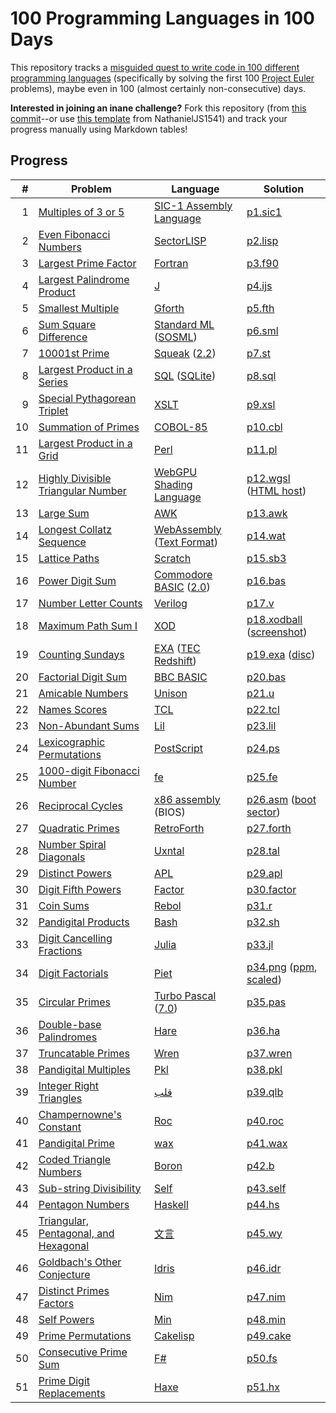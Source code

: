 # 100 Programming Languages in 100 Days
This repository tracks a [misguided quest to write code in 100 different programming languages](https://log.schemescape.com/posts/programming-languages/100-languages.html) (specifically by solving the first 100 [Project Euler](https://projecteuler.net/) problems), maybe even in 100 (almost certainly non-consecutive) days.

**Interested in joining an inane challenge?** Fork this repository (from [this commit](https://github.com/jaredkrinke/100-languages/commit/5c8cd905d835dea27d051bf79cdb579641ee5d00)--or use [this template](https://github.com/NathanielJS1541/100_languages_template) from NathanielJS1541) and track your progress manually using Markdown tables!

## Progress

| # | Problem | Language | Solution |
|--:|---|---|---|
| 1 | [Multiples of 3 or 5](https://projecteuler.net/problem=1) | [SIC-1 Assembly Language](https://esolangs.org/wiki/SIC-1_Assembly_Language) | [p1.sic1](src/p1.sic1) |
| 2 | [Even Fibonacci Numbers](https://projecteuler.net/problem=2) | [SectorLISP](https://justine.lol/sectorlisp2/) | [p2.lisp](src/p2.lisp) |
| 3 | [Largest Prime Factor](https://projecteuler.net/problem=3) | [Fortran](https://fortran-lang.org/) | [p3.f90](src/p3.f90) |
| 4 | [Largest Palindrome Product](https://projecteuler.net/problem=4) | [J](https://www.jsoftware.com/#/) | [p4.ijs](src/p4.ijs) |
| 5 | [Smallest Multiple](https://projecteuler.net/problem=5) | [Gforth](https://gforth.org/) | [p5.fth](src/p5.fth) |
| 6 | [Sum Square Difference](https://projecteuler.net/problem=6) | [Standard ML](https://en.wikipedia.org/wiki/Standard_ML) ([SOSML](https://sosml.org/)) | [p6.sml](src/p6.sml) |
| 7 | [10001st Prime](https://projecteuler.net/problem=7) | [Squeak](https://squeak.org/) ([2.2](https://squeak.js.org/demo/simple.html)) | [p7.st](src/p7.st) |
| 8 | [Largest Product in a Series](https://projecteuler.net/problem=8) | [SQL](https://en.wikipedia.org/wiki/SQL) ([SQLite](https://www.sqlite.org/index.html)) | [p8.sql](src/p8.sql) |
| 9 | [Special Pythagorean Triplet](https://projecteuler.net/problem=9) | [XSLT](https://www.w3.org/TR/xslt-10/) | [p9.xsl](src/p9.xsl) |
| 10 | [Summation of Primes](https://projecteuler.net/problem=10) | [COBOL-85](https://en.wikipedia.org/wiki/COBOL#COBOL-85) | [p10.cbl](src/p10.cbl) |
| 11 | [Largest Product in a Grid](https://projecteuler.net/problem=11) | [Perl](https://www.perl.org/) | [p11.pl](src/p11.pl) |
| 12 | [Highly Divisible Triangular Number](https://projecteuler.net/problem=12) | [WebGPU Shading Language](https://www.w3.org/TR/WGSL/) | [p12.wgsl](src/p12.wgsl) ([HTML host](src/p12.html)) |
| 13 | [Large Sum](https://projecteuler.net/problem=13) | [AWK](https://en.wikipedia.org/wiki/AWK) | [p13.awk](src/p13.awk) |
| 14 | [Longest Collatz Sequence](https://projecteuler.net/problem=14) | [WebAssembly](https://webassembly.org/) ([Text Format](https://webassembly.github.io/spec/core/text/index.html)) | [p14.wat](src/p14.wat) |
| 15 | [Lattice Paths](https://projecteuler.net/problem=15) | [Scratch](https://scratch.mit.edu/) | [p15.sb3](src/p15.sb3) |
| 16 | [Power Digit Sum](https://projecteuler.net/problem=16) | [Commodore BASIC](https://en.wikipedia.org/wiki/Commodore_BASIC) ([2.0](https://www.c64-wiki.com/wiki/BASIC#BASIC_V2.0_of_C64)) | [p16.bas](src/p16.bas) |
| 17 | [Number Letter Counts](https://projecteuler.net/problem=17) | [Verilog](https://en.wikipedia.org/wiki/Verilog) | [p17.v](src/p17.v) |
| 18 | [Maximum Path Sum I](https://projecteuler.net/problem=18) | [XOD](https://xod.io/) | [p18.xodball](src/p18.xodball) ([screenshot](src/p18.png)) |
| 19 | [Counting Sundays](https://projecteuler.net/problem=19) | [EXA](https://www.zachtronics.com/exapunks/) ([TEC Redshift](https://store.steampowered.com/app/948420/EXAPUNKS_TEC_Redshift_Player/)) | [p19.exa](src/p19.exa) ([disc](src/p19.png)) |
| 20 | [Factorial Digit Sum](https://projecteuler.net/problem=20) | [BBC BASIC](https://en.wikipedia.org/wiki/BBC_BASIC) | [p20.bas](src/p20.bas) |
| 21 | [Amicable Numbers](https://projecteuler.net/problem=21) | [Unison](https://www.unison-lang.org/) | [p21.u](src/p21.u) |
| 22 | [Names Scores](https://projecteuler.net/problem=22) | [TCL](https://en.wikipedia.org/wiki/Tcl) | [p22.tcl](src/p22.tcl) |
| 23 | [Non-Abundant Sums](https://projecteuler.net/problem=23) | [Lil](https://beyondloom.com/tools/trylil.html) | [p23.lil](src/p23.lil) |
| 24 | [Lexicographic Permutations](https://projecteuler.net/problem=24) | [PostScript](https://en.wikipedia.org/wiki/PostScript) | [p24.ps](src/p24.ps) |
| 25 | [1000-digit Fibonacci Number](https://projecteuler.net/problem=25) | [fe](https://github.com/rxi/fe) | [p25.fe](src/p25.fe) |
| 26 | [Reciprocal Cycles](https://projecteuler.net/problem=26) | [x86 assembly](https://en.wikipedia.org/wiki/X86) (BIOS) | [p26.asm](src/p26.asm) ([boot sector](src/p26.img)) |
| 27 | [Quadratic Primes](https://projecteuler.net/problem=27) | [RetroForth](http://retroforth.org/) | [p27.forth](src/p27.forth) |
| 28 | [Number Spiral Diagonals](https://projecteuler.net/problem=28) | [Uxntal](https://wiki.xxiivv.com/site/uxntal.html) | [p28.tal](src/p28.tal) |
| 29 | [Distinct Powers](https://projecteuler.net/problem=29) | [APL](https://en.wikipedia.org/wiki/APL_(programming_language)) | [p29.apl](src/p29.apl) |
| 30 | [Digit Fifth Powers](https://projecteuler.net/problem=30) | [Factor](https://factorcode.org/) | [p30.factor](src/p30.factor) |
| 31 | [Coin Sums](https://projecteuler.net/problem=31) | [Rebol](http://www.rebol.com/) | [p31.r](src/p31.r) |
| 32 | [Pandigital Products](https://projecteuler.net/problem=32) | [Bash](https://www.gnu.org/software/bash/) | [p32.sh](src/p32.sh) |
| 33 | [Digit Cancelling Fractions](https://projecteuler.net/problem=33) | [Julia](https://julialang.org/) | [p33.jl](src/p33.jl) |
| 34 | [Digit Factorials](https://projecteuler.net/problem=34) | [Piet](https://www.dangermouse.net/esoteric/piet.html) | [p34.png](src/p34.png) ([ppm](src/p34.ppm), [scaled](src/p34-scaled.png)) |
| 35 | [Circular Primes](https://projecteuler.net/problem=35) | [Turbo Pascal](https://en.wikipedia.org/wiki/Turbo_Pascal) ([7.0](https://archive.org/details/turbopascal7.0)) | [p35.pas](src/p35.pas) |
| 36 | [Double-base Palindromes](https://projecteuler.net/problem=36) | [Hare](https://harelang.org/) | [p36.ha](src/p36.ha) |
| 37 | [Truncatable Primes](https://projecteuler.net/problem=37) | [Wren](https://wren.io/) | [p37.wren](src/p37.wren) |
| 38 | [Pandigital Multiples](https://projecteuler.net/problem=38) | [Pkl](https://pkl-lang.org/index.html) | [p38.pkl](src/p38.pkl) |
| 39 | [Integer Right Triangles](https://projecteuler.net/problem=39) | [قلب](https://nas.sr/%D9%82%D9%84%D8%A8/) | [p39.qlb](src/p39.qlb) |
| 40 | [Champernowne's Constant](https://projecteuler.net/problem=40) | [Roc](https://www.roc-lang.org/) | [p40.roc](src/p40.roc) |
| 41 | [Pandigital Prime](https://projecteuler.net/problem=41) | [wax](https://github.com/LingDong-/wax) | [p41.wax](src/p41.wax) |
| 42 | [Coded Triangle Numbers](https://projecteuler.net/problem=42) | [Boron](https://urlan.sourceforge.io/boron/) | [p42.b](src/p42.b) |
| 43 | [Sub-string Divisibility](https://projecteuler.net/problem=43) | [Self](https://en.wikipedia.org/wiki/Self_(programming_language)) | [p43.self](src/p43.self) |
| 44 | [Pentagon Numbers](https://projecteuler.net/problem=44) | [Haskell](https://www.haskell.org/) | [p44.hs](src/p44.hs) |
| 45 | [Triangular, Pentagonal, and Hexagonal](https://projecteuler.net/problem=45) | [文言](https://wy-lang.org/) | [p45.wy](src/p45.wy) |
| 46 | [Goldbach's Other Conjecture](https://projecteuler.net/problem=46) | [Idris](https://www.idris-lang.org/index.html) | [p46.idr](src/p46.idr) |
| 47 | [Distinct Primes Factors](https://projecteuler.net/problem=47) | [Nim](https://nim-lang.org/) | [p47.nim](src/p47.nim) |
| 48 | [Self Powers](https://projecteuler.net/problem=48) | [Min](https://min-lang.org/) | [p48.min](src/p48.min) |
| 49 | [Prime Permutations](https://projecteuler.net/problem=49) | [Cakelisp](https://macoy.me/blog/programming/CakelispIntro) | [p49.cake](src/p49.cake) |
| 50 | [Consecutive Prime Sum](https://projecteuler.net/problem=50) | [F#](https://fsharp.org/) | [p50.fs](src/p50.fs) |
| 51 | [Prime Digit Replacements](https://projecteuler.net/problem=51) | [Haxe](https://haxe.org/) | [p51.hx](src/p51.hx) |
